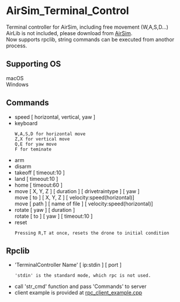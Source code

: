 # AirSim_Terminal_Control

Terminal controller for AirSim, including free movement (W,A,S,D...)  
AirLib is not included, please download from [AirSim](https://github.com/microsoft/AirSim.git).  
Now supports rpclib, string commands can be executed from anothor process.  

## Supporting OS
macOS  
Windows  
  
## Commands
* speed [ horizontal, vertical, yaw ]
* keyboard
   ~~~
   W,A,S,D for horizontal move
   Z,X for vertical move
   Q,E for yaw move
   F for teminate
   ~~~
* arm
* disarm
* takeoff [ timeout:10 ]
* land [ timeout:10 ]
* home [ timeout:60 ]
* move [ X, Y, Z ] [ duration ] [ drivetraintype ] [ yaw ]  
 move [ to ] [ X, Y, Z ] [ velocity:speed(horizontal)]  
 move [ path ] [ name of file ] [ velocity:speed(horizontal)]  
* rotate [ yaw ] [ duration ]  
rotate [ to ] [ yaw ] [ timeout:10 ]
* reset  
   ~~~
   Pressing R,T at once, resets the drone to initial condition
   ~~~  

## Rpclib
* 'TerminalController Name' [ ip:stdin ] [ port ]
   ~~~
   'stdin' is the standard mode, which rpc is not used.
   ~~~
* call 'str_cmd' function and pass 'Commands' to server
* client example is provided at [rpc_client_example.cpp](https://github.com/ross1573/AirSim_Terminal_Control/blob/main/rpc_client_example.cpp)
